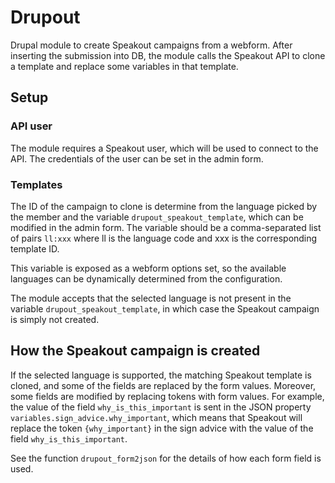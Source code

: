 # Drupout

Drupal module to create Speakout campaigns from a webform.
After inserting the submission into DB, the module calls the Speakout API
to clone a template and replace some variables in that template.

## Setup
### API user
The module requires a Speakout user, which will be used to connect to the API.
The credentials of the user can be set in the admin form.

### Templates
The ID of the campaign to clone is determine from the language picked by the member
and the variable `drupout_speakout_template`, which can be modified in the admin form.
The variable should be a comma-separated list of pairs `ll:xxx` where ll is the language code 
and xxx is the corresponding template ID.

This variable is exposed as a webform options set, so the available languages can be 
dynamically determined from the configuration. 

The module accepts that the selected language is not present in the variable
`drupout_speakout_template`, in which case the Speakout campaign is simply not created.

## How the Speakout campaign is created
If the selected language is supported, the matching Speakout template is cloned,
and some of the fields are replaced by the form values. Moreover, some fields are
modified by replacing tokens with form values. For example, the value of the field
`why_is_this_important` is sent in the JSON property `variables.sign_advice.why_important`,
which means that Speakout will replace the token `{why_important}` in the sign advice
with the value of the field `why_is_this_important`.

See the function `drupout_form2json` for the details of how each form field is used.
